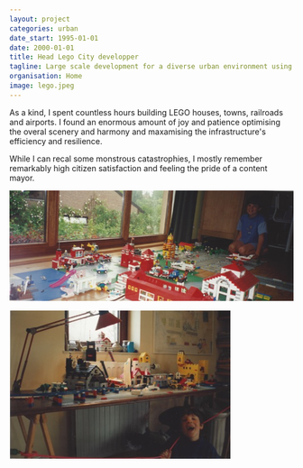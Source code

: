 ```yaml
---
layout: project
categories: urban
date_start: 1995-01-01
date: 2000-01-01
title: Head Lego City developper
tagline: Large scale development for a diverse urban environment using recyclable materials.
organisation: Home
image: lego.jpeg
---
```

As a kind, I spent countless hours building LEGO houses, towns, railroads and airports. I found an enormous amount of joy and patience optimising the overal scenery and harmony and maxamising the infrastructure's efficiency and resilience.

While I can recal some monstrous catastrophies, I mostly remember remarkably high citizen satisfaction and feeling the pride of a content mayor.

![](/img/lego_2.jpeg)

![](/img/lego_3.jpeg)